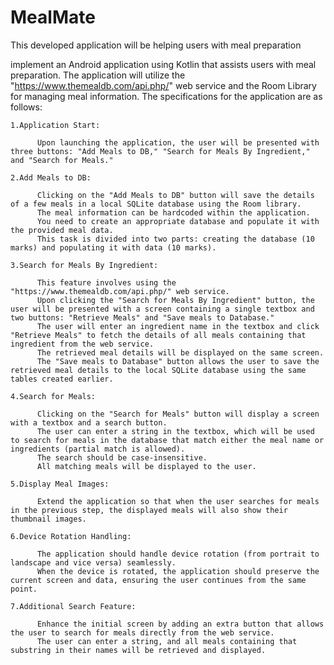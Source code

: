 # MealMate
This developed application will be helping users with meal preparation

implement an Android application using Kotlin that assists users with meal preparation. The application will utilize the "https://www.themealdb.com/api.php/" web service and the Room Library for managing meal information. The specifications for the application are as follows:

    1.Application Start:

          Upon launching the application, the user will be presented with three buttons: "Add Meals to DB," "Search for Meals By Ingredient," and "Search for Meals."
     
    2.Add Meals to DB:

          Clicking on the "Add Meals to DB" button will save the details of a few meals in a local SQLite database using the Room library.
          The meal information can be hardcoded within the application.
          You need to create an appropriate database and populate it with the provided meal data.
          This task is divided into two parts: creating the database (10 marks) and populating it with data (10 marks).
    
    3.Search for Meals By Ingredient:

          This feature involves using the "https://www.themealdb.com/api.php/" web service.
          Upon clicking the "Search for Meals By Ingredient" button, the user will be presented with a screen containing a single textbox and two buttons: "Retrieve Meals" and "Save meals to Database."
          The user will enter an ingredient name in the textbox and click "Retrieve Meals" to fetch the details of all meals containing that ingredient from the web service.
          The retrieved meal details will be displayed on the same screen.
          The "Save meals to Database" button allows the user to save the retrieved meal details to the local SQLite database using the same tables created earlier.
    
    4.Search for Meals:

          Clicking on the "Search for Meals" button will display a screen with a textbox and a search button.
          The user can enter a string in the textbox, which will be used to search for meals in the database that match either the meal name or ingredients (partial match is allowed).
          The search should be case-insensitive.
          All matching meals will be displayed to the user.
          
    5.Display Meal Images:

          Extend the application so that when the user searches for meals in the previous step, the displayed meals will also show their thumbnail images.

    6.Device Rotation Handling:

          The application should handle device rotation (from portrait to landscape and vice versa) seamlessly.
          When the device is rotated, the application should preserve the current screen and data, ensuring the user continues from the same point.
    
    7.Additional Search Feature:

          Enhance the initial screen by adding an extra button that allows the user to search for meals directly from the web service.
          The user can enter a string, and all meals containing that substring in their names will be retrieved and displayed.
